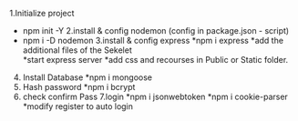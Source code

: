 1.Initialize project
   * npm init -Y
2.install & config nodemon (config in package.json - script)
   * npm i -D nodemon
3.install & config express
   *npm i express 
   *add the additional files of the Sekelet  
   *start express server
   *add css and recourses in Public or Static folder.
4. Install Database
    *npm i mongoose
5. Hash password
    *npm i bcrypt
6. check confirm Pass
7.login
    *npm i jsonwebtoken
    *npm i cookie-parser
    *modify register to auto login